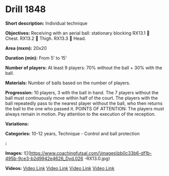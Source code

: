 # Drill 1848

**Short description:**
Individual technique

**Objectives:**
Receiving with an aerial ball: stationary blocking RX13.1  Chest. RX13.2  Thigh. RX13.3  Head.

**Area (mxm):**
20x20

**Duration (min):**
From 5’ to 15’

**Number of players:**
At least 9 players: 70% without the ball + 30% with the ball.

**Materials:**
Number of balls based on the number of players.

**Progression:**
10 players, 3 with the ball in hand. The 7 players without the ball must continuously move within half of the court. The players with the ball repeatedly pass to the nearest player without the ball, who then returns the ball to the one who passed it. POINTS OF ATTENTION: The players must always remain in motion. Pay attention to the execution of the reception.

**Variations:**


**Categories:**
10-12 years, Technique - Control and ball protection

**:**


**Images:**
![](https://www.coachingfutsal.com/\images\bb0c33b6-df1b-495b-9ce3-b2d9942e4626_Dvd.026 -RX13.0.jpg)

**Videos:**
[Video Link](https://www.youtube.com/embed/6tvViSAXSzA)
[Video Link](https://www.youtube.com/embed/Niig6Zi61n8)
[Video Link](https://www.youtube.com/embed/UnXDxTj1GWI)
[Video Link](https://www.youtube.com/embed/5uGNdZMINaM)

